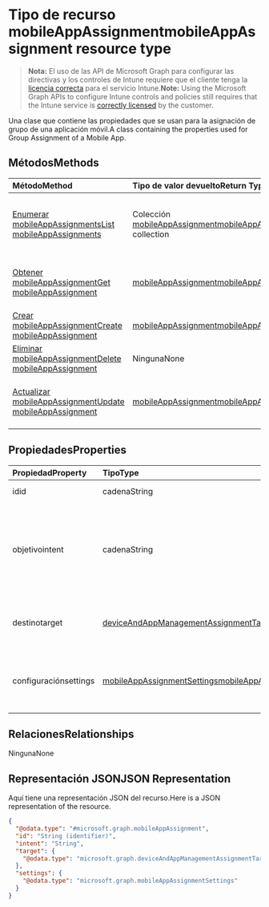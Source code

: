 # <a name="mobileappassignment-resource-type"></a><span data-ttu-id="78489-101">Tipo de recurso mobileAppAssignment</span><span class="sxs-lookup"><span data-stu-id="78489-101">mobileAppAssignment resource type</span></span>

> <span data-ttu-id="78489-102">**Nota:** El uso de las API de Microsoft Graph para configurar las directivas y los controles de Intune requiere que el cliente tenga la [licencia correcta](https://go.microsoft.com/fwlink/?linkid=839381) para el servicio Intune.</span><span class="sxs-lookup"><span data-stu-id="78489-102">**Note:** Using the Microsoft Graph APIs to configure Intune controls and policies still requires that the Intune service is [correctly licensed](https://go.microsoft.com/fwlink/?linkid=839381) by the customer.</span></span>

<span data-ttu-id="78489-103">Una clase que contiene las propiedades que se usan para la asignación de grupo de una aplicación móvil.</span><span class="sxs-lookup"><span data-stu-id="78489-103">A class containing the properties used for Group Assignment of a Mobile App.</span></span>
## <a name="methods"></a><span data-ttu-id="78489-104">Métodos</span><span class="sxs-lookup"><span data-stu-id="78489-104">Methods</span></span>
|<span data-ttu-id="78489-105">Método</span><span class="sxs-lookup"><span data-stu-id="78489-105">Method</span></span>|<span data-ttu-id="78489-106">Tipo de valor devuelto</span><span class="sxs-lookup"><span data-stu-id="78489-106">Return Type</span></span>|<span data-ttu-id="78489-107">Descripción</span><span class="sxs-lookup"><span data-stu-id="78489-107">Description</span></span>|
|:---|:---|:---|
|[<span data-ttu-id="78489-108">Enumerar mobileAppAssignments</span><span class="sxs-lookup"><span data-stu-id="78489-108">List mobileAppAssignments</span></span>](../api/intune_apps_mobileappassignment_list.md)|<span data-ttu-id="78489-109">Colección [mobileAppAssignment](../resources/intune_apps_mobileappassignment.md)</span><span class="sxs-lookup"><span data-stu-id="78489-109">[mobileAppAssignment](../resources/intune_apps_mobileappassignment.md) collection</span></span>|<span data-ttu-id="78489-110">Enumere las propiedades y las relaciones de los objetos [mobileAppAssignment](../resources/intune_apps_mobileappassignment.md).</span><span class="sxs-lookup"><span data-stu-id="78489-110">List properties and relationships of the [mobileAppAssignment](../resources/intune_apps_mobileappassignment.md) objects.</span></span>|
|[<span data-ttu-id="78489-111">Obtener mobileAppAssignment</span><span class="sxs-lookup"><span data-stu-id="78489-111">Get mobileAppAssignment</span></span>](../api/intune_apps_mobileappassignment_get.md)|[<span data-ttu-id="78489-112">mobileAppAssignment</span><span class="sxs-lookup"><span data-stu-id="78489-112">mobileAppAssignment</span></span>](../resources/intune_apps_mobileappassignment.md)|<span data-ttu-id="78489-113">Lea las propiedades y las relaciones del objeto [mobileAppAssignment](../resources/intune_apps_mobileappassignment.md).</span><span class="sxs-lookup"><span data-stu-id="78489-113">Read properties and relationships of [plannerTaskDetails](../resources/intune_apps_mobileappassignment.md) object.</span></span>|
|[<span data-ttu-id="78489-114">Crear mobileAppAssignment</span><span class="sxs-lookup"><span data-stu-id="78489-114">Create mobileAppAssignment</span></span>](../api/intune_apps_mobileappassignment_create.md)|[<span data-ttu-id="78489-115">mobileAppAssignment</span><span class="sxs-lookup"><span data-stu-id="78489-115">mobileAppAssignment</span></span>](../resources/intune_apps_mobileappassignment.md)|<span data-ttu-id="78489-116">Cree un objeto [mobileAppAssignment](../resources/intune_apps_mobileappassignment.md).</span><span class="sxs-lookup"><span data-stu-id="78489-116">Create a new [plannerBucket](../resources/intune_apps_mobileappassignment.md) object.</span></span>|
|[<span data-ttu-id="78489-117">Eliminar mobileAppAssignment</span><span class="sxs-lookup"><span data-stu-id="78489-117">Delete mobileAppAssignment</span></span>](../api/intune_apps_mobileappassignment_delete.md)|<span data-ttu-id="78489-118">Ninguna</span><span class="sxs-lookup"><span data-stu-id="78489-118">None</span></span>|<span data-ttu-id="78489-119">Elimina un [mobileAppAssignment](../resources/intune_apps_mobileappassignment.md).</span><span class="sxs-lookup"><span data-stu-id="78489-119">Deletes a [mobileAppAssignment](../resources/intune_apps_mobileappassignment.md).</span></span>|
|[<span data-ttu-id="78489-120">Actualizar mobileAppAssignment</span><span class="sxs-lookup"><span data-stu-id="78489-120">Update mobileAppAssignment</span></span>](../api/intune_apps_mobileappassignment_update.md)|[<span data-ttu-id="78489-121">mobileAppAssignment</span><span class="sxs-lookup"><span data-stu-id="78489-121">mobileAppAssignment</span></span>](../resources/intune_apps_mobileappassignment.md)|<span data-ttu-id="78489-122">Actualice las propiedades de un objeto [mobileAppAssignment](../resources/intune_apps_mobileappassignment.md).</span><span class="sxs-lookup"><span data-stu-id="78489-122">Update the properties of a [calendar](../resources/intune_apps_mobileappassignment.md) object.</span></span>|

## <a name="properties"></a><span data-ttu-id="78489-123">Propiedades</span><span class="sxs-lookup"><span data-stu-id="78489-123">Properties</span></span>
|<span data-ttu-id="78489-124">Propiedad</span><span class="sxs-lookup"><span data-stu-id="78489-124">Property</span></span>|<span data-ttu-id="78489-125">Tipo</span><span class="sxs-lookup"><span data-stu-id="78489-125">Type</span></span>|<span data-ttu-id="78489-126">Descripción</span><span class="sxs-lookup"><span data-stu-id="78489-126">Description</span></span>|
|:---|:---|:---|
|<span data-ttu-id="78489-127">id</span><span class="sxs-lookup"><span data-stu-id="78489-127">id</span></span>|<span data-ttu-id="78489-128">cadena</span><span class="sxs-lookup"><span data-stu-id="78489-128">String</span></span>|<span data-ttu-id="78489-129">Clave de la entidad.</span><span class="sxs-lookup"><span data-stu-id="78489-129">Key of the setting.</span></span>|
|<span data-ttu-id="78489-130">objetivo</span><span class="sxs-lookup"><span data-stu-id="78489-130">intent</span></span>|<span data-ttu-id="78489-131">cadena</span><span class="sxs-lookup"><span data-stu-id="78489-131">String</span></span>|<span data-ttu-id="78489-132">El objetivo de instalación definido por el administrador. Los valores posibles son: `available`, `required`, `uninstall` y `availableWithoutEnrollment`.</span><span class="sxs-lookup"><span data-stu-id="78489-132">The install intent defined by the admin. Possible values are: `available`, `required`, `uninstall`, `availableWithoutEnrollment`.</span></span>|
|<span data-ttu-id="78489-133">destino</span><span class="sxs-lookup"><span data-stu-id="78489-133">target</span></span>|[<span data-ttu-id="78489-134">deviceAndAppManagementAssignmentTarget</span><span class="sxs-lookup"><span data-stu-id="78489-134">deviceAndAppManagementAssignmentTarget</span></span>](../resources/intune_apps_deviceandappmanagementassignmenttarget.md)|<span data-ttu-id="78489-135">La asignación de grupo de destino definida por el administrador.</span><span class="sxs-lookup"><span data-stu-id="78489-135">The target group assignment defined by the admin.</span></span>|
|<span data-ttu-id="78489-136">configuración</span><span class="sxs-lookup"><span data-stu-id="78489-136">settings</span></span>|[<span data-ttu-id="78489-137">mobileAppAssignmentSettings</span><span class="sxs-lookup"><span data-stu-id="78489-137">mobileAppAssignmentSettings</span></span>](../resources/intune_apps_mobileappassignmentsettings.md)|<span data-ttu-id="78489-138">La asignación de la configuración para el destino definida por el administrador.</span><span class="sxs-lookup"><span data-stu-id="78489-138">The settings for target assignment defined by the admin.</span></span>|

## <a name="relationships"></a><span data-ttu-id="78489-139">Relaciones</span><span class="sxs-lookup"><span data-stu-id="78489-139">Relationships</span></span>
<span data-ttu-id="78489-140">Ninguna</span><span class="sxs-lookup"><span data-stu-id="78489-140">None</span></span>
## <a name="json-representation"></a><span data-ttu-id="78489-141">Representación JSON</span><span class="sxs-lookup"><span data-stu-id="78489-141">JSON Representation</span></span>
<span data-ttu-id="78489-142">Aquí tiene una representación JSON del recurso.</span><span class="sxs-lookup"><span data-stu-id="78489-142">Here is a JSON representation of the resource.</span></span>
<!-- {
  "blockType": "resource",
  "keyProperty": "id",
  "@odata.type": "microsoft.graph.mobileAppAssignment"
}
-->
``` json
{
  "@odata.type": "#microsoft.graph.mobileAppAssignment",
  "id": "String (identifier)",
  "intent": "String",
  "target": {
    "@odata.type": "microsoft.graph.deviceAndAppManagementAssignmentTarget"
  },
  "settings": {
    "@odata.type": "microsoft.graph.mobileAppAssignmentSettings"
  }
}
```




